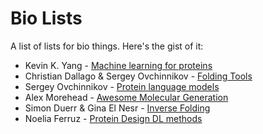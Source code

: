 # Bio Lists

A list of lists for bio things. Here's the gist of it:

- Kevin K. Yang - [Machine learning for proteins](https://github.com/yangkky/Machine-learning-for-proteins)
- Christian Dallago & Sergey Ovchinnikov - [Folding Tools](https://github.com/biolists/folding_tools)
- Sergey Ovchinnikov - [Protein language models](https://github.com/biolists/folding_tools/blob/main/pLM.md)
- Alex Morehead - [Awesome Molecular Generation](https://github.com/amorehead/awesome-molecular-generation)
- Simon Duerr & Gina El Nesr - [Inverse Folding](https://github.com/biolists/folding_tools/blob/main/proteinsequencedesign.md)
- Noelia Ferruz - [Protein Design DL methods](https://github.com/hefeda/tmp/blob/main/proteindesignDLmethods.md)
